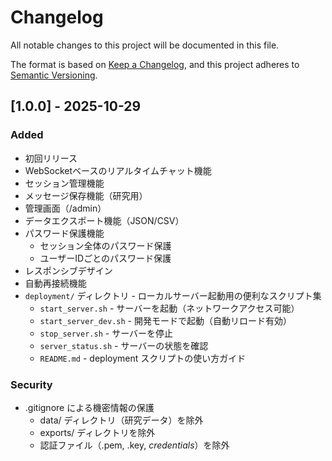 # Changelog

All notable changes to this project will be documented in this file.

The format is based on [Keep a Changelog](https://keepachangelog.com/en/1.0.0/),
and this project adheres to [Semantic Versioning](https://semver.org/spec/v2.0.0.html).

## [1.0.0] - 2025-10-29

### Added
- 初回リリース
- WebSocketベースのリアルタイムチャット機能
- セッション管理機能
- メッセージ保存機能（研究用）
- 管理画面（/admin）
- データエクスポート機能（JSON/CSV）
- パスワード保護機能
  - セッション全体のパスワード保護
  - ユーザーIDごとのパスワード保護
- レスポンシブデザイン
- 自動再接続機能
- `deployment/` ディレクトリ - ローカルサーバー起動用の便利なスクリプト集
  - `start_server.sh` - サーバーを起動（ネットワークアクセス可能）
  - `start_server_dev.sh` - 開発モードで起動（自動リロード有効）
  - `stop_server.sh` - サーバーを停止
  - `server_status.sh` - サーバーの状態を確認
  - `README.md` - deployment スクリプトの使い方ガイド

### Security
- .gitignore による機密情報の保護
  - data/ ディレクトリ（研究データ）を除外
  - exports/ ディレクトリを除外
  - 認証ファイル（.pem, .key, *credentials*）を除外

